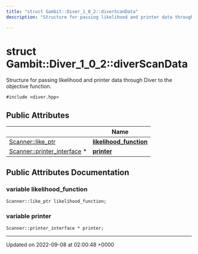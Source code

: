 ```yaml
---
title: "struct Gambit::Diver_1_0_2::diverScanData"
description: "Structure for passing likelihood and printer data through Diver to the objective function. "

---
```


# struct Gambit::Diver_1_0_2::diverScanData



Structure for passing likelihood and printer data through Diver to the objective function. 


`#include <diver.hpp>`

## Public Attributes

|                | Name           |
| -------------- | -------------- |
| [Scanner::like_ptr](/documentation/code/classes/classgambit_1_1scanner_1_1like__ptr/) | **[likelihood_function](/documentation/code/classes/structgambit_1_1diver__1__0__2_1_1diverscandata/#variable-gambitdiver-1-0-2diverscandata-likelihood-function)**  |
| [Scanner::printer_interface](/documentation/code/namespaces/namespacegambit_1_1scanner/#typedef-gambitscanner-printer-interface) * | **[printer](/documentation/code/classes/structgambit_1_1diver__1__0__2_1_1diverscandata/#variable-gambitdiver-1-0-2diverscandata-printer)**  |

## Public Attributes Documentation

### variable likelihood_function

```
Scanner::like_ptr likelihood_function;
```


### variable printer

```
Scanner::printer_interface * printer;
```


-------------------------------

Updated on 2022-09-08 at 02:00:48 +0000